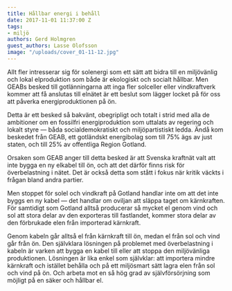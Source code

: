 ```yaml
---
title: Hållbar energi i behåll
date: 2017-11-01 11:37:00 Z
tags:
- miljö
authors: Gerd Holmgren
guest_authors: Lasse Olofsson
image: "/uploads/cover_01-11-12.jpg"
---
```


Allt fler intresserar sig för solenergi som ett sätt att bidra till en miljövänlig och lokal elproduktion som både är ekologiskt och socialt hållbar. Men GEABs besked till gotlänningarna att inga fler solceller eller vindkraftverk kommer att få anslutas till elnätet är ett beslut som lägger locket på för oss att påverka energiproduktionen på ön.

Detta är ett besked så bakvänt, obegripligt och totalt i strid med alla de ambitioner om en fossilfri energiproduktion som uttalats av regering och lokalt styre — båda socialdemokratiskt och miljöpartistiskt ledda. Ändå kom beskedet från GEAB, ett gotländskt energibolag som till 75% ägs av just staten, och till 25% av offentliga Region Gotland.

Orsaken som GEAB anger till detta besked är att Svenska kraftnät valt att inte bygga en ny elkabel till ön, och att det därför finns risk för överbelastning i nätet. Det är också detta som stått i fokus när kritik väckts i frågan bland andra partier.

Men stoppet för solel och vindkraft på Gotland handlar inte om att det inte byggs en ny kabel — det handlar om oviljan att släppa taget om kärnkraften. För samtidigt som Gotland alltså producerar så mycket el genom vind och sol att stora delar av den exporteras till fastlandet, kommer stora delar av den förbrukade elen från importerad kärnkraft.

Genom kabeln går alltså el från kärnkraft till ön, medan el från sol och vind går från ön. Den självklara lösningen på problemet med överbelastning i kabeln är varken att bygga en kabel till eller att stoppa den miljövänliga produktionen. Lösningen är lika enkel som självklar: att importera mindre kärnkraft och istället behålla och på ett miljösmart sätt lagra elen från sol och vind på ön. Och arbeta mot en så hög grad av självförsörjning som möjligt på en säker och hållbar el.